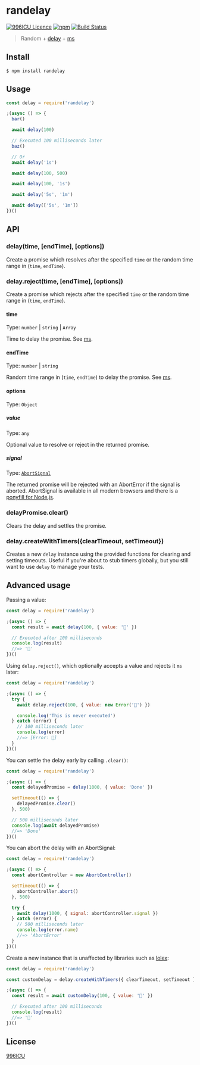 # randelay

[![996ICU Licence](<https://img.shields.io/badge/license-NPL%20(The%20996%20Prohibited%20License)-blue.svg>)](https://github.com/996icu/996.ICU/blob/master/LICENSE)
[![npm](https://badgen.net/npm/v/randelay)](https://www.npmjs.com/package/randelay)
[![Build Status](https://travis-ci.org/yahtnif/randelay.svg?branch=master)](https://travis-ci.org/yahtnif/randelay)

> Random + [delay](https://github.com/sindresorhus/delay) + [ms](https://github.com/zeit/ms)

## Install

```
$ npm install randelay
```

## Usage

```js
const delay = require('randelay')

;(async () => {
  bar()

  await delay(100)

  // Executed 100 milliseconds later
  baz()

  // Or
  await delay('1s')

  await delay(100, 500)

  await delay(100, '1s')

  await delay('5s', '1m')

  await delay(['5s', '1m'])
})()
```

## API

### delay(time, [endTime], [options])

Create a promise which resolves after the specified `time` or the random time range in (`time`, `endTime`).

### delay.reject(time, [endTime], [options])

Create a promise which rejects after the specified `time` or the random time range in (`time`, `endTime`).

#### time

Type: `number` | `string` | `Array`

Time to delay the promise. See [ms](https://github.com/zeit/ms).

#### endTime

Type: `number` | `string`

Random time range in (`time`, `endTime`) to delay the promise. See [ms](https://github.com/zeit/ms).

#### options

Type: `Object`

##### value

Type: `any`

Optional value to resolve or reject in the returned promise.

##### signal

Type: [`AbortSignal`](https://developer.mozilla.org/en-US/docs/Web/API/AbortSignal)

The returned promise will be rejected with an AbortError if the signal is aborted. AbortSignal is available in all modern browsers and there is a [ponyfill for Node.js](https://github.com/mysticatea/abort-controller).

### delayPromise.clear()

Clears the delay and settles the promise.

### delay.createWithTimers({clearTimeout, setTimeout})

Creates a new `delay` instance using the provided functions for clearing and setting timeouts. Useful if you're about to stub timers globally, but you still want to use `delay` to manage your tests.

## Advanced usage

Passing a value:

```js
const delay = require('randelay')

;(async () => {
  const result = await delay(100, { value: '🦄' })

  // Executed after 100 milliseconds
  console.log(result)
  //=> '🦄'
})()
```

Using `delay.reject()`, which optionally accepts a value and rejects it `ms` later:

```js
const delay = require('randelay')

;(async () => {
  try {
    await delay.reject(100, { value: new Error('🦄') })

    console.log('This is never executed')
  } catch (error) {
    // 100 milliseconds later
    console.log(error)
    //=> [Error: 🦄]
  }
})()
```

You can settle the delay early by calling `.clear()`:

```js
const delay = require('randelay')

;(async () => {
  const delayedPromise = delay(1000, { value: 'Done' })

  setTimeout(() => {
    delayedPromise.clear()
  }, 500)

  // 500 milliseconds later
  console.log(await delayedPromise)
  //=> 'Done'
})()
```

You can abort the delay with an AbortSignal:

```js
const delay = require('randelay')

;(async () => {
  const abortController = new AbortController()

  setTimeout(() => {
    abortController.abort()
  }, 500)

  try {
    await delay(1000, { signal: abortController.signal })
  } catch (error) {
    // 500 milliseconds later
    console.log(error.name)
    //=> 'AbortError'
  }
})()
```

Create a new instance that is unaffected by libraries such as [lolex](https://github.com/sinonjs/lolex/):

```js
const delay = require('randelay')

const customDelay = delay.createWithTimers({ clearTimeout, setTimeout })

;(async () => {
  const result = await customDelay(100, { value: '🦄' })

  // Executed after 100 milliseconds
  console.log(result)
  //=> '🦄'
})()
```

## License

[996ICU](./LICENSE)
